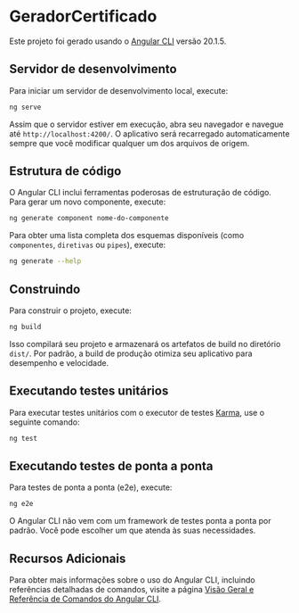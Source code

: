 # GeradorCertificado

Este projeto foi gerado usando o [Angular CLI](https://github.com/angular/angular-cli) versão 20.1.5.

## Servidor de desenvolvimento

Para iniciar um servidor de desenvolvimento local, execute:

```bash
ng serve
```

Assim que o servidor estiver em execução, abra seu navegador e navegue até `http://localhost:4200/`. O aplicativo será recarregado automaticamente sempre que você modificar qualquer um dos arquivos de origem.

## Estrutura de código

O Angular CLI inclui ferramentas poderosas de estruturação de código. Para gerar um novo componente, execute:

```bash
ng generate component nome-do-componente
```

Para obter uma lista completa dos esquemas disponíveis (como `componentes`, `diretivas` ou `pipes`), execute:

```bash
ng generate --help
```

## Construindo

Para construir o projeto, execute:

```bash
ng build
```

Isso compilará seu projeto e armazenará os artefatos de build no diretório `dist/`. Por padrão, a build de produção otimiza seu aplicativo para desempenho e velocidade.

## Executando testes unitários

Para executar testes unitários com o executor de testes [Karma](https://karma-runner.github.io), use o seguinte comando:

```bash
ng test
```

## Executando testes de ponta a ponta

Para testes de ponta a ponta (e2e), execute:

```bash
ng e2e
```
O Angular CLI não vem com um framework de testes ponta a ponta por padrão. Você pode escolher um que atenda às suas necessidades.

## Recursos Adicionais

Para obter mais informações sobre o uso do Angular CLI, incluindo referências detalhadas de comandos, visite a página [Visão Geral e Referência de Comandos do Angular CLI](https://angular.dev/tools/cli).
